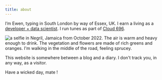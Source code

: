 ```yaml
---
title: about
---
```


I’m Ewen, typing in South London by way of Essex, UK. I earn a living as a
[developer + data scientist](https://github.com/ewenme). I run tunes as part of
[Cloud 696](https://www.cloud696.club/).

![a selfie in Negril, Jamaica from October 2022. The air is warm and heavy enough to drink. The vegetation and flowers are made of rich greens and oranges. I'm walking in the middle of the road, feeling sprucey.](/me.jpg)

This website is somewhere between a blog and a diary. I don't track you, in any
way, as a visitor.

Have a wicked day, mate !
